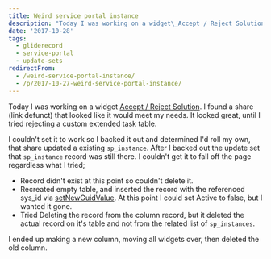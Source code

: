 ```yaml
---
title: Weird service portal instance
description: "Today I was working on a widget\_Accept / Reject Solution. I found a share (link defunct) that looked like it would meet my needs. It looked great, until I tr..."
date: '2017-10-28'
tags:
  - gliderecord
  - service-portal
  - update-sets
redirectFrom:
  - /weird-service-portal-instance/
  - /p/2017-10-27-weird-service-portal-instance/
---
```


<!--StartFragment-->

Today I was working on a widget [Accept / Reject Solution](https://jace.pro/post/2017-10-26-sp-accept-reject/). I found a share (link defunct) that looked like it would meet my needs. It looked great, until I tried rejecting a custom extended task table.

I couldn't set it to work so I backed it out and determined I'd roll my own, that share updated a existing `sp_instance`. After I backed out the update set that `sp_instance` record was still there. I couldn't get it to fall off the page regardless what I tried;

* Record didn't exist at this point so couldn't delete it.
* Recreated empty table, and inserted the record with the referenced sys_id via [setNewGuidValue](https://sn.jace.pro/GlideRecord/#setNewGuidValue). At this point I could set Active to false, but I wanted it gone.
* Tried Deleting the record from the column record, but it deleted the actual record on it's table and not from the related list of `sp_instances`.

I ended up making a new column, moving all widgets over, then deleted the old column.

<!--EndFragment-->